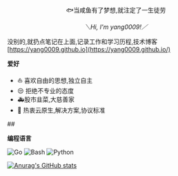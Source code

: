 <div align="center">

:fish:当咸鱼有了梦想,就注定了一生徒劳

</div>

<div align="center">

*＼Hi, I'm yang0009!／*

</div>

没别的,就扔点笔记在上面,记录工作和学习历程,技术博客[https://yang0009.github.io](https://yang0009.github.io/)
<div align="left">
 
  **爱好**
 
 - :sailboat: 喜欢自由的思想,独立自主
 - :unamused: 拒绝不专业的态度
 - :ambulance:股市韭菜,大慈善家
 - :bookmark: 热衷云原生,解决方案,协议标准
</div>
##
<div align="left">

  **编程语言**

![Go](https://img.shields.io/badge/Go-00ADD8?style=flat-square&logo=go&logoColor=white)
![Bash](https://img.shields.io/badge/Bash-444444?style=flat-square&logo=gnu-bash&logoColor=white)
![Python](https://img.shields.io/badge/Python-377bAB?style=flat-square&logo=python&logoColor=white)
</div>

[![Anurag's GitHub stats](https://github-readme-stats.vercel.app/api?username=yang0009&show_icons=true&theme=radical)](https://github.com/yang0009/github-readme-stats)
